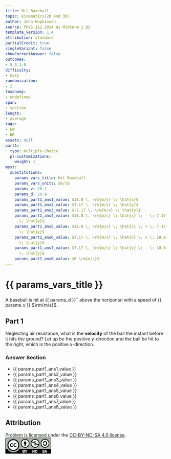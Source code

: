 ```yaml
---
title: Hit Baseball
topic: Kinematics(2D and 3D)
author: John Hopkinson
source: PHYS 112 2014 W1 Midterm 1 Q1
template_version: 1.4
attribution: standard
partialCredit: true
singleVariant: false
showCorrectAnswer: false
outcomes:
- 5.5.1.0
difficulty:
- easy
randomization:
- 2
taxonomy:
- undefined
span:
- section
length:
- average
tags:
- EW
- NR
assets: null
part1:
  type: multiple-choice
  pl-customizations:
    weight: 1
myst:
  substitutions:
    params_vars_title: Hit Baseball
    params_vars_units: $m/s$
    params_v: 20.1
    params_d: 20.9
    params_part1_ans1_value: $18.8 \, \rm{m/s} \; \hat{x}$
    params_part1_ans2_value: $7.17 \, \rm{m/s} \; \hat{y}$
    params_part1_ans3_value: $-7.17 \, \rm{m/s} \; \hat{y}$
    params_part1_ans4_value: $18.8 \, \rm{m/s} \; \hat{x} \; - \; 7.17 \, \rm{m/s}
      \; \hat{y}$
    params_part1_ans5_value: $18.8 \, \rm{m/s} \; \hat{x} \; + \; 7.17 \, \rm{m/s}
      \; \hat{y}$
    params_part1_ans6_value: $7.17 \, \rm{m/s} \; \hat{x} \; + \; 18.8 \, \rm{m/s}
      \; \hat{y}$
    params_part1_ans7_value: $7.17 \, \rm{m/s} \; \hat{x} \; - \; 18.8 \, \rm{m/s}
      \; \hat{y}$
    params_part1_ans8_value: $0 \rm{m/s}$
---
```

# {{ params_vars_title }}
A baseball is hit at {{ params_d }}$^\circ$ above the horizontal with a speed of {{ params_v }} $\rm{m/s}$.

## Part 1

Neglecting air resistance, what is the **velocity** of the ball the instant before it hits the ground? Let up be the positive $y$-direction and the ball be hit to the right, which is the positive $x$-direction.

### Answer Section

- {{ params_part1_ans1_value }}
- {{ params_part1_ans2_value }}
- {{ params_part1_ans3_value }}
- {{ params_part1_ans4_value }}
- {{ params_part1_ans5_value }}
- {{ params_part1_ans6_value }}
- {{ params_part1_ans7_value }}
- {{ params_part1_ans8_value }}

## Attribution

Problem is licensed under the [CC-BY-NC-SA 4.0 license](https://creativecommons.org/licenses/by-nc-sa/4.0/).<br> ![The Creative Commons 4.0 license requiring attribution-BY, non-commercial-NC, and share-alike-SA license.](https://raw.githubusercontent.com/firasm/bits/master/by-nc-sa.png)